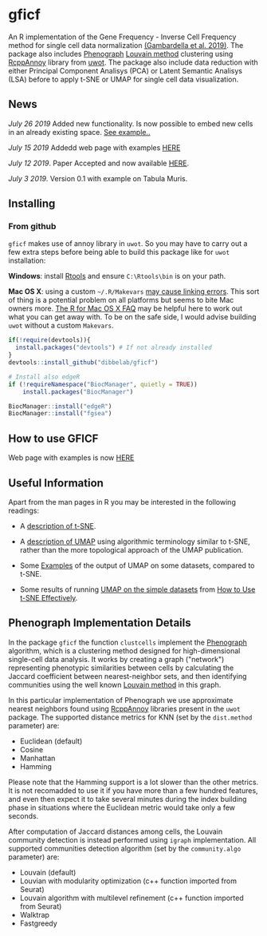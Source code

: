# gficf

An R implementation of the 
Gene Frequency - Inverse Cell Frequency method for single cell data
normalization [(Gambardella et al. 2019)](https://www.frontiersin.org/articles/10.3389/fgene.2019.00734/abstract).
The package also includes [Phenograph](https://www.cell.com/cell/fulltext/S0092-8674(15)00637-6)
[Louvain method](https://sites.google.com/site/findcommunities/)
clustering using [RcppAnnoy](https://cran.r-project.org/package=RcppAnnoy) library
from [uwot](https://github.com/jlmelville/uwot).
The package also include data reduction with either Principal Component Analisys (PCA) or
Latent Semantic Analisys (LSA) before to apply t-SNE or UMAP for single cell data visualization.   

## News
*July 26 2019* Added new functionality. Is now possible to embed new cells in an already existing space. [See example..](https://jeky82.github.io/gficf_example.html#how-to-embedd-new-cells-in-an-existing-space)

*July 15 2019* Addedd web page with examples [HERE](https://jeky82.github.io/gficf_example.html)

*July 12 2019*. Paper Accepted and now available [HERE](https://www.frontiersin.org/articles/10.3389/fgene.2019.00734/abstract).

*July 3 2019*. Version 0.1 with example on Tabula Muris.


## Installing

### From github

`gficf` makes use of annoy library in `uwot`. So you may have to carry out
a few extra steps before being able to build this package like for `uwot` installation:

**Windows**: install 
[Rtools](https://cran.r-project.org/bin/windows/Rtools/) and ensure 
`C:\Rtools\bin` is on your path.

**Mac OS X**: using a custom `~/.R/Makevars` 
[may cause linking errors](https://github.com/jlmelville/uwot/issues/1).
This sort of thing is a potential problem on all platforms but seems to bite
Mac owners more.
[The R for Mac OS X FAQ](https://cran.r-project.org/bin/macosx/RMacOSX-FAQ.html#Installation-of-source-packages)
may be helpful here to work out what you can get away with. To be on the safe
side, I would advise building `uwot` without a custom `Makevars`.

```R
if(!require(devtools)){
  install.packages("devtools") # If not already installed
}
devtools::install_github("dibbelab/gficf")

# Install also edgeR
if (!requireNamespace("BiocManager", quietly = TRUE))
    install.packages("BiocManager")

BiocManager::install("edgeR")
BiocManager::install("fgsea")
```

## How to use GFICF
Web page with examples is now [HERE](https://jeky82.github.io/gficf_example.html)


## Useful Information

Apart from the man pages in R you may be interested in the following readings:

* A [description of t-SNE](https://lvdmaaten.github.io/tsne/).

* A [description of UMAP](https://jlmelville.github.io/uwot/umap-for-tsne.html)
using algorithmic terminology similar to t-SNE, rather than the more topological
approach of the UMAP publication.

* Some [Examples](https://jlmelville.github.io/uwot/umap-examples.html) of the 
output of UMAP on some datasets, compared to t-SNE. 

* Some results of running 
[UMAP on the simple datasets](https://jlmelville.github.io/uwot/umap-simple.html) 
from [How to Use t-SNE Effectively](https://distill.pub/2016/misread-tsne/).


## Phenograph Implementation Details
In the package `gficf` the function `clustcells` implement the [Phenograph](https://www.cell.com/cell/fulltext/S0092-8674(15)00637-6) algorithm,
which is a clustering method designed for high-dimensional single-cell data analysis. It works by creating a graph ("network") representing phenotypic similarities between cells by calculating the Jaccard coefficient between nearest-neighbor sets, and then identifying communities using the well known [Louvain method](https://sites.google.com/site/findcommunities/) in this graph. 

In this particular implementation of Phenograph we use approximate nearest neighbors found using [RcppAnnoy](https://cran.r-project.org/package=RcppAnnoy)
libraries present in the `uwot` package. The supported distance metrics for KNN (set by the `dist.method` parameter) are:

* Euclidean (default)
* Cosine
* Manhattan
* Hamming

Please note that the Hamming support is a lot slower than the
other metrics. It is not recomadded to use it if you have more than a few hundred
features, and even then expect it to take several minutes during the index 
building phase in situations where the Euclidean metric would take only a few
seconds.

After computation of Jaccard distances among cells, the Louvain community detection is instead performed using `igraph` implementation.
All supported communities detection algorithm (set by the `community.algo` parameter) are:

* Louvain (default)
* Louvian with modularity optimization (c++ function imported from Seurat)
* Louvain algorithm with multilevel refinement (c++ function imported from Seurat)
* Walktrap
* Fastgreedy
